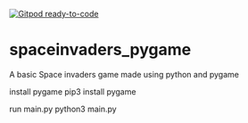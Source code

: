 [![Gitpod ready-to-code](https://img.shields.io/badge/Gitpod-ready--to--code-blue?logo=gitpod)](https://gitpod.io/#https://github.com/ksb451/spaceinvaders)

# spaceinvaders_pygame
A basic Space invaders game made using python and pygame

install pygame
pip3 install pygame

run main.py
python3 main.py
